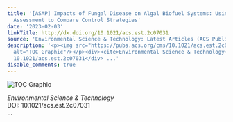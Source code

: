 ```yaml
---
title: '[ASAP] Impacts of Fungal Disease on Algal Biofuel Systems: Using Life Cycle
  Assessment to Compare Control Strategies'
date: '2023-02-03'
linkTitle: http://dx.doi.org/10.1021/acs.est.2c07031
source: 'Environmental Science & Technology: Latest Articles (ACS Publications)'
description: '<p><img src="https://pubs.acs.org/cms/10.1021/acs.est.2c07031/asset/images/medium/es2c07031_0006.gif"
  alt="TOC Graphic"/></p><div><cite>Environmental Science & Technology</cite></div><div>DOI:
  10.1021/acs.est.2c07031</div> ...'
disable_comments: true
---
```

<p><img src="https://pubs.acs.org/cms/10.1021/acs.est.2c07031/asset/images/medium/es2c07031_0006.gif" alt="TOC Graphic"/></p><div><cite>Environmental Science & Technology</cite></div><div>DOI: 10.1021/acs.est.2c07031</div> ...